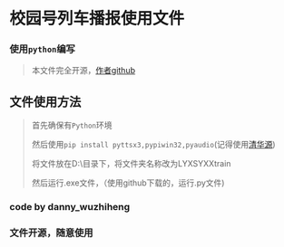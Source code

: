 # 校园号列车播报使用文件
### 使用`python`编写
> 本文件完全开源，[作者github](https://github.com/DannyWuzhiheng)
## 文件使用方法
> 首先确保有`Python`环境
>
> 然后使用`pip install pyttsx3,pypiwin32,pyaudio`(记得使用[清华源](https://pypi.tuna.tsinghua.edu.cn/simple/))
>
> 将文件放在D:\目录下，将文件夹名称改为LYXSYXXtrain
>
> 然后运行.exe文件，（使用github下载的，运行.py文件)

### code by danny_wuzhiheng

### 文件开源，随意使用
